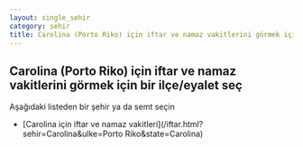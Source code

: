 ```yaml
---
layout: single_sehir
category: sehir
title: Carolina (Porto Riko) için iftar ve namaz vakitlerini görmek için bir ilçe/eyalet seç
---
```



## Carolina (Porto Riko) için iftar ve namaz vakitlerini görmek için bir ilçe/eyalet seç

Aşağıdaki listeden bir şehir ya da semt seçin


* [Carolina için iftar ve namaz vakitleri](/iftar.html?sehir=Carolina&ulke=Porto Riko&state=Carolina)
